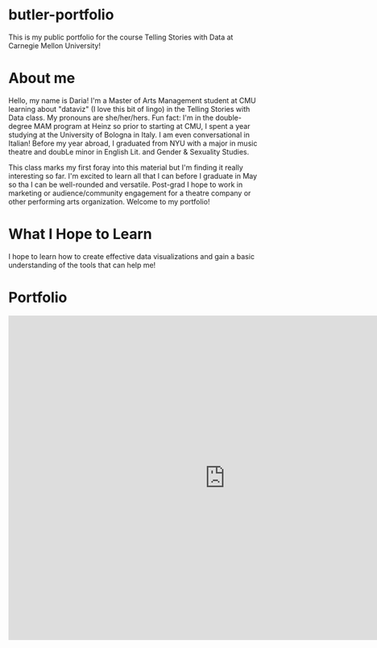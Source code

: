 # butler-portfolio
This is my public portfolio for the course Telling Stories with Data at Carnegie Mellon University!

# About me
Hello, my name is Daria! I'm a Master of Arts Management student at CMU learning about "dataviz" (I love this bit of lingo) in the Telling Stories with Data class. My pronouns are she/her/hers. Fun fact: I'm in the double-degree MAM program at Heinz so prior to starting at CMU, I spent a year studying at the University of Bologna in Italy. I am even conversational in Italian! Before my year abroad, I graduated from NYU with a major in music theatre and doubLe minor in English Lit. and Gender & Sexuality Studies.

This class marks my first foray into this material but I'm finding it really interesting so far. I'm excited to learn all that I can before I graduate in May so tha I can be well-rounded and versatile. Post-grad I hope to work in marketing or audience/community engagement for a theatre company or other performing arts organization. Welcome to my portfolio!

# What I Hope to Learn
I hope to learn how to create effective data visualizations and gain a basic understanding of the tools that can help me!

# Portfolio
<iframe src="https://data.oecd.org/chart/6gMF" width="860" height="645" style="border: 0" mozallowfullscreen="true" webkitallowfullscreen="true" allowfullscreen="true"><a href="https://data.oecd.org/chart/6gMF" target="_blank">OECD Chart: General government debt, Total, % of GDP, Annual, 2019</a></iframe>
